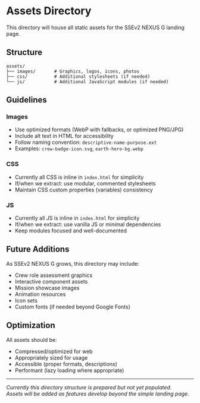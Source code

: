 # Assets Directory

This directory will house all static assets for the SSEv2 NEXUS G landing page.

## Structure

```
assets/
├── images/       # Graphics, logos, icons, photos
├── css/          # Additional stylesheets (if needed)
└── js/           # Additional JavaScript modules (if needed)
```

## Guidelines

### Images
- Use optimized formats (WebP with fallbacks, or optimized PNG/JPG)
- Include alt text in HTML for accessibility
- Follow naming convention: `descriptive-name-purpose.ext`
- Examples: `crew-badge-icon.svg`, `earth-hero-bg.webp`

### CSS
- Currently all CSS is inline in `index.html` for simplicity
- If/when we extract: use modular, commented stylesheets
- Maintain CSS custom properties (variables) consistency

### JS
- Currently all JS is inline in `index.html` for simplicity
- If/when we extract: use vanilla JS or minimal dependencies
- Keep modules focused and well-documented

## Future Additions

As SSEv2 NEXUS G grows, this directory may include:
- Crew role assessment graphics
- Interactive component assets
- Mission showcase images
- Animation resources
- Icon sets
- Custom fonts (if needed beyond Google Fonts)

## Optimization

All assets should be:
- Compressed/optimized for web
- Appropriately sized for usage
- Accessible (proper formats, descriptions)
- Performant (lazy loading where appropriate)

---

*Currently this directory structure is prepared but not yet populated.*  
*Assets will be added as features develop beyond the simple landing page.*